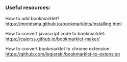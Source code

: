 ### Useful resources:

How to add bookmarklet?
https://mreidsma.github.io/bookmarklets/installing.html

How to convert javascript code to bookmarklet:
https://caiorss.github.io/bookmarklet-maker/

How to convert bookmarklet to chrome extension:
https://github.com/legierski/bookmarklet-to-extension
